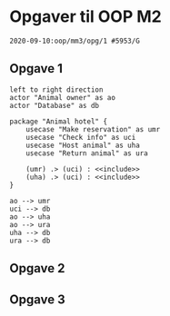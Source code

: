 # Opgaver til OOP M2

```
2020-09-10:oop/mm3/opg/1 #5953/G
```

## Opgave 1

```plantuml
left to right direction
actor "Animal owner" as ao
actor "Database" as db

package "Animal hotel" {
    usecase "Make reservation" as umr
    usecase "Check info" as uci
    usecase "Host animal" as uha
    usecase "Return animal" as ura

    (umr) .> (uci) : <<include>>
    (uha) .> (uci) : <<include>>
}

ao --> umr
uci --> db
ao --> uha
ao --> ura
uha --> db
ura --> db
```

## Opgave 2

## Opgave 3